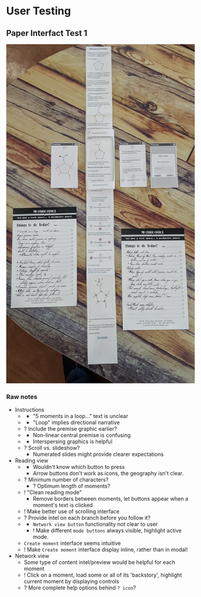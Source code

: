 # User Testing

## Paper Interfact Test 1

![Paper Interface Test 1](https://github.com/sjlutterbie/storychain-dev-notes/blob/paper-testing/user-feedback/paperTest1.jpg)

### Raw notes

* Instructions
  *  - "5 moments in a loop..." text is unclear
    *  - "Loop" implies directional narrative
  * ? Include the premise graphic earlier?
  *  - Non-linear central premise is confusing
  * + Interspersing graphics is helpful
  * ? Scroll vs. slideshow?
    * Numerated slides might provide clearer expectations
* Reading view
  * - Wouldn't know which button to press
    * Arrow buttons don't work as icons, the geography isn't clear.
  * ? Minimum number of characters?
    * ? Optimum length of moments?
  * ! "Clean reading mode"
    * Remove borders between moments, let buttons appear when a moment's text
      is clicked
  * ! Make better use of scrolling interface
  * ? Provide intel on each branch before you follow it?
  * - `Network view button` functionality not clear to user
    * ! Make different `mode buttons` always visible, highlight active mode.
  * `Create moment` interface seems intuitive
  * ! Make `Create moment` interface display inline, rather than in modal!
* Network view
  * Some type of content intel/preview would be helpful for each moment
  * ! Click on a moment, load some or all of its 'backstory', highlight current
      moment by displaying controls
  * ? More complete help options behind `? icon`?
